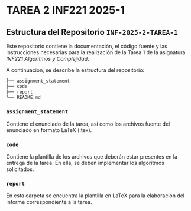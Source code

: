 # TAREA 2 INF221 2025-1

## Estructura del Repositorio `INF-2025-2-TAREA-1`  

Este repositorio contiene la documentación, el código fuente y las instrucciones necesarias para la realización de la Tarea 1 de la asignatura *INF221 Algoritmos y Complejidad*.  

A continuación, se describe la estructura del repositorio:  

```bash
├── assignment_statement
├── code
├── report
└── README.md
```

### `assignment_statement`
Contiene el enunciado de la tarea, así como los archivos fuente del enunciado en formato LaTeX (.tex).

### `code`
Contiene la plantilla de los archivos que deberán estar presentes en la entrega de la tarea. En ella, se deben implementar los algoritmos solicitados.

### `report`
En esta carpeta se encuentra la plantilla en LaTeX para la elaboración del informe correspondiente a la tarea.
